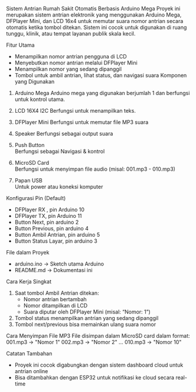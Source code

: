 Sistem Antrian Rumah Sakit Otomatis Berbasis Arduino Mega
Proyek ini merupakan sistem antrian elektronik yang menggunakan Arduino Mega, DFPlayer Mini, dan LCD 16x4 untuk memutar suara nomor antrian secara otomatis ketika tombol ditekan. Sistem ini cocok untuk digunakan di ruang tunggu, klinik, atau tempat layanan publik skala kecil.

 Fitur Utama
- Menampilkan nomor antrian pengguna di LCD
- Menyebutkan nomor antrian melalui DFPlayer Mini
- Menampilkan nomor yang sedang dipanggil
- Tombol untuk ambil antrian, lihat status, dan navigasi suara
Komponen yang Digunakan
1.	Arduino Mega 
Arduino mega yang digunakan berjumlah 1 dan berfungsi untuk kontrol utama.

2.	LCD 16X4 I2C 
Berfungsi untuk menampilkan teks.

3.	DFPlayer Mini
Berfungsi untuk memutar file MP3 suara

4.	Speaker
Berfungsi sebagai output suara

5.	Push Button      
Berfungsi sebagai Navigasi & kontrol 

6.	MicroSD Card     
Berfungsi untuk menyimpan file audio (misal: 001.mp3 - 010.mp3) 

7.	Papan USB        
Untuk power atau koneksi komputer 

 Konfigurasi Pin (Default)
-	DFPlayer RX , pin Arduino 10         
-	DFPlayer TX, pin Arduino 11          
-	Button Next, pin arduino  2  
-	Button Previous, pin arduino 4         
-	Button Ambil Antrian, pin arduino  5    
-	Button Status Layar, pin arduino  3     

  File dalam Proyek
- arduino.ino → Sketch utama Arduino 
- README.md → Dokumentasi ini

 Cara Kerja Singkat
1. Saat tombol Ambil Antrian ditekan:
   - Nomor antrian bertambah
   - Nomor ditampilkan di LCD
   - Suara diputar oleh DFPlayer Mini (misal: “Nomor: 1”)
2. Tombol status menampilkan antrian yang sedang dipanggil
3. Tombol next/previous bisa memainkan ulang suara nomor

 Cara Menyimpan File MP3
 File disimpan dalam MicroSD card dalam format:
001.mp3 → "Nomor 1"
002.mp3 → "Nomor 2"
...
010.mp3 → "Nomor 10"

Catatan Tambahan
- Proyek ini cocok digabungkan dengan sistem dashboard cloud untuk antrian online
- Bisa ditambahkan dengan ESP32 untuk notifikasi ke cloud secara real-time


